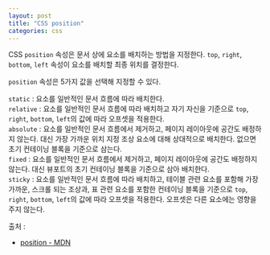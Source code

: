```yaml
---
layout: post
title: "CSS position"
categories: css
---
```


CSS `position` 속성은 문서 상에 요소를 배치하는 방법을 지정한다. `top`, `right`, `bottom`, `left` 속성이 요소를 배치할 최종 위치를 결정한다.

`position` 속성은 5가지 값을 선택해 지정할 수 있다.

`static` : 요소를 일반적인 문서 흐름에 따라 배치한다.  
`relative` : 요소를 일반적인 문서 흐름에 따라 배치하고 자기 자신을 기준으로 `top`, `right`, `bottom`, `left`의 값에 따라 오프셋을 적용한다.  
`absolute` : 요소를 일반적인 문서 흐름에서 제거하고, 페이지 레이아웃에 공간도 배정하지 않는다. 대신 가장 가까운 위치 지정 조상 요소에 대해 상대적으로 배치한다. 없으면 초기 컨테이닝 블록을 기준으로 삼는다.  
`fixed` : 요소를 일반적인 문서 흐름에서 제거하고, 페이지 레이아웃에 공간도 배정하지 않는다. 대신 뷰포트의 초기 컨테이닝 블록을 기준으로 삼아 배치한다.  
`sticky` : 요소를 일반적인 문서 흐름에 따라 배치하고, 테이블 관련 요소를 포함해 가장 가까운, 스크롤 되는 조상과, 표 관련 요소를 포함한 컨테이닝 블록을 기준으로 `top`, `right`, `bottom`, `left`의 값에 따라 오프셋을 적용한다. 오프셋은 다른 요소에는 영향을 주지 않는다.

출처 :
- [position - MDN](https://developer.mozilla.org/ko/docs/Web/CSS/position)